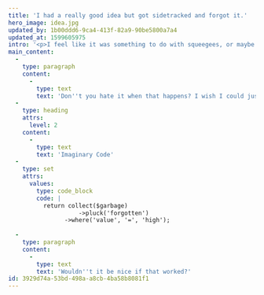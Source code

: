 ```yaml
---
title: 'I had a really good idea but got sidetracked and forgot it.'
hero_image: idea.jpg
updated_by: 1b00ddd6-9ca4-413f-82a9-90be5800a7a4
updated_at: 1599605975
intro: '<p>I feel like it was something to do with squeegees, or maybe the Beegees? Perhaps related to Archimedes or old spindles of CDs? I wish I could remember but I was distracted by freebies &ndash; a full basket of ripe kiwis.</p>'
main_content:
  -
    type: paragraph
    content:
      -
        type: text
        text: 'Don''t you hate it when that happens? I wish I could just write some code to retrieve stuff when it falls out of my short-term memory.'
  -
    type: heading
    attrs:
      level: 2
    content:
      -
        type: text
        text: 'Imaginary Code'
  -
    type: set
    attrs:
      values:
        type: code_block
        code: |
          return collect($garbage)
            		->pluck('forgotten')
          	  	->where('value', '=', 'high');
          
  -
    type: paragraph
    content:
      -
        type: text
        text: 'Wouldn''t it be nice if that worked?'
id: 3929d74a-53bd-498a-a8cb-4ba58b8081f1
---
```

